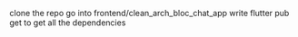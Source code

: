 clone the repo
go into frontend/clean_arch_bloc_chat_app
write flutter pub get to get all the dependencies
